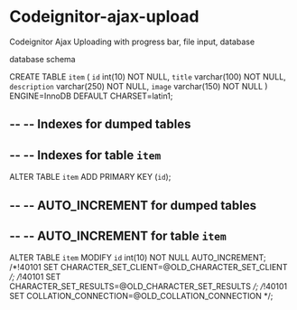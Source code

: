 # Codeignitor-ajax-upload

Codeignitor Ajax Uploading with progress bar, file input, database


database schema


CREATE TABLE `item` (
  `id` int(10) NOT NULL,
  `title` varchar(100) NOT NULL,
  `description` varchar(250) NOT NULL,
  `image` varchar(150) NOT NULL
) ENGINE=InnoDB DEFAULT CHARSET=latin1;

--
-- Indexes for dumped tables
--

--
-- Indexes for table `item`
--
ALTER TABLE `item`
  ADD PRIMARY KEY (`id`);

--
-- AUTO_INCREMENT for dumped tables
--

--
-- AUTO_INCREMENT for table `item`
--
ALTER TABLE `item`
  MODIFY `id` int(10) NOT NULL AUTO_INCREMENT;
/*!40101 SET CHARACTER_SET_CLIENT=@OLD_CHARACTER_SET_CLIENT */;
/*!40101 SET CHARACTER_SET_RESULTS=@OLD_CHARACTER_SET_RESULTS */;
/*!40101 SET COLLATION_CONNECTION=@OLD_COLLATION_CONNECTION */;
